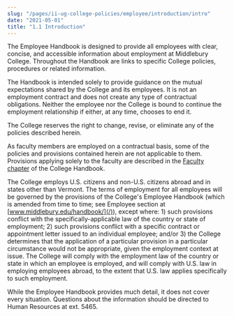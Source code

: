 ```yaml
---
slug: "/pages/ii-ug-college-policies/employee/introduction/intro"
date: "2021-05-01"
title: "1.1 Introduction"
---
```


The Employee Handbook is designed to provide all employees with clear, concise, and accessible information about employment at Middlebury College. Throughout the Handbook are links to specific College policies, procedures or related information.

The Handbook is intended solely to provide guidance on the mutual expectations shared by the College and its employees. It is not an employment contract and does not create any type of contractual obligations. Neither the employee nor the College is bound to continue the employment relationship if either, at any time, chooses to end it.

The College reserves the right to change, revise, or eliminate any of the policies described herein.

As faculty members are employed on a contractual basis, some of the policies and provisions contained herein are not applicable to them. Provisions applying solely to the faculty are described in the [Faculty chapter](/pages/ii-ug-college-policies/faculty) of the College Handbook.

The College employs U.S. citizens and non-U.S. citizens abroad and in states other than Vermont. The terms of employment for all employees will be governed by the provisions of the College's Employee Handbook (which is amended from time to time; see Employee section at [www.middlebury.edu/handbook/](/)), except where: 1) such provisions conflict with the specifically-applicable law of the country or state of employment; 2) such provisions conflict with a specific contract or appointment letter issued to an individual employee; and/or 3) the College determines that the application of a particular provision in a particular circumstance would not be appropriate, given the employment context at issue. The College will comply with the employment law of the country or state in which an employee is employed, and will comply with U.S. law in employing employees abroad, to the extent that U.S. law applies specifically to such employment.

While the Employee Handbook provides much detail, it does not cover every situation. Questions about the information should be directed to Human Resources at ext. 5465.
